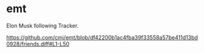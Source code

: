 # emt
Elon Musk following Tracker.

https://github.com/cmj/emt/blob/df42200b1ac4fba39f33558a57be411d13bd0928/friends.diff#L1-L50

